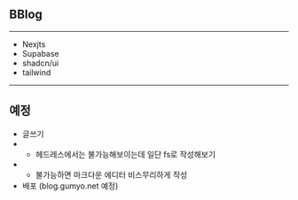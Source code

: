 ## BBlog
---
- Nexjts
- Supabase
- shadcn/ui
- tailwind
---
## 예정
- 글쓰기
- - 헤드레스에서는 불가능해보이는데 일단 fs로 작성해보기
- - 불가능하면 마크다운 에디터 비스무리하게 작성
- 배포 (blog.gumyo.net 예정)